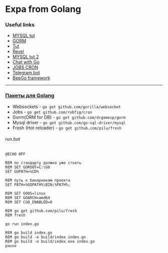 # Expa from Golang

### Useful links
* [MYSQL tut](https://blog.maddevs.io/golang-mysql-9aa09cdbb666)
* [GORM](http://jinzhu.me/gorm/models.html)
* [Tut](https://www.youtube.com/watch?v=ldNzI0EYWKU&index=5&list=PL2ANXDJvvFeJLRIL_8NZl5LGtrRE3sE_E)
* [Revel](https://revel.github.io/)
* [MYSQL tut 2](https://www.slideshare.net/vividcortex/using-my-sql-with-go)
* [Chat with Go](https://scotch.io/bar-talk/build-a-realtime-chat-server-with-go-and-websockets)
* [JOBS CRON](https://godoc.org/github.com/robfig/cron)
* [Telegram bot](https://medium.com/golang-notes/%D0%BF%D0%B8%D1%88%D0%B5%D0%BC-%D0%B1%D0%BE%D1%82%D0%B0-%D0%B4%D0%BB%D1%8F-telegram-%D0%BD%D0%B0-go-71c9acd102d1)
* [BeeGo framework](https://medium.com/@richardeng/a-word-from-the-beegoist-d562ff8589d7)


---

### [Пакеты для Golang](https://godoc.org/)

* Websockets - `go get github.com/gorilla/websocket`
* Jobs - `go get github.com/robfig/cron`
* Gorm(ORM for DB) - `go get github.com/drgomesp/gorm`
* Mysql driver - `go get github.com/go-sql-driver/mysql`
* Fresh (Hot reloader) - `go get github.com/pilu/fresh`

###### run.bat
```batch
@ECHO OFF

REM по стандарту должна уже стоять
REM SET GOROOT=C:\GO
SET GOPATH=%CD%

REM путь к бинарникам проекта
SET PATH=%GOPATH%\BIN;%PATH%;

REM SET GOOS=linux
REM SET GOARCH=amd64
REM SET CGO_ENABLED=0

REM go get github.com/pilu/fresh
REM fresh 

go run index.go

REM go build index.go
REM go build -o build/index index.go
REM go build -o build/index.exe index.go
pause
```


  
  
